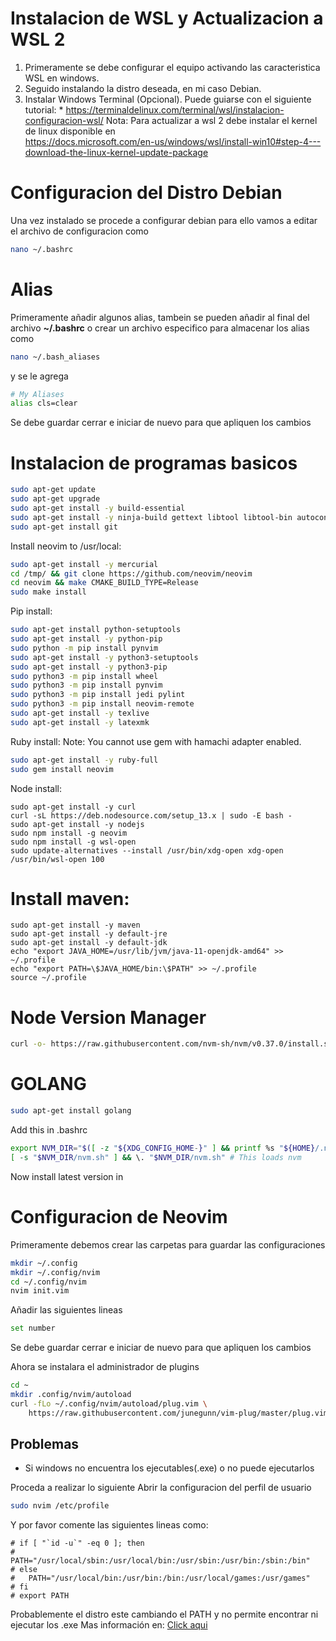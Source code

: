 # Instalacion de WSL y Actualizacion a WSL 2

1. Primeramente se debe configurar el equipo activando las caracteristica WSL en windows.
2. Seguido instalando la distro deseada, en mi caso Debian.
3. Instalar Windows Terminal (Opcional).
Puede guiarse con el siguiente tutorial: 
		* https://terminaldelinux.com/terminal/wsl/instalacion-configuracion-wsl/
Nota: Para actualizar a wsl 2 debe instalar el kernel de linux disponible en  
https://docs.microsoft.com/en-us/windows/wsl/install-win10#step-4---download-the-linux-kernel-update-package  

# Configuracion del Distro Debian


Una vez instalado se procede a configurar debian
para ello vamos a editar el archivo de configuracion como
~~~bash
nano ~/.bashrc
~~~

# Alias
Primeramente añadir algunos alias, tambein se pueden añadir al final 
del archivo **~/.bashrc** o crear un archivo especifico para almacenar 
los alias como 
~~~bash
nano ~/.bash_aliases
~~~
y se le agrega
~~~bash
# My Aliases
alias cls=clear
~~~
Se debe guardar cerrar e iniciar de nuevo para que apliquen los cambios

# Instalacion de programas basicos

~~~bash
sudo apt-get update
sudo apt-get upgrade
sudo apt-get install -y build-essential
sudo apt-get install -y ninja-build gettext libtool libtool-bin autoconf automake cmake g++ pkg-config unzip
sudo apt-get install git
~~~

Install neovim to /usr/local:
~~~bash
sudo apt-get install -y mercurial
cd /tmp/ && git clone https://github.com/neovim/neovim
cd neovim && make CMAKE_BUILD_TYPE=Release
sudo make install
~~~

Pip install:
~~~bash
sudo apt-get install python-setuptools
sudo apt-get install -y python-pip
sudo python -m pip install pynvim
sudo apt-get install -y python3-setuptools
sudo apt-get install -y python3-pip
sudo python3 -m pip install wheel
sudo python3 -m pip install pynvim
sudo python3 -m pip install jedi pylint
sudo python3 -m pip install neovim-remote
sudo apt-get install -y texlive
sudo apt-get install -y latexmk
~~~

Ruby install:
Note: You cannot use gem with hamachi adapter enabled.
~~~bash
sudo apt-get install -y ruby-full
sudo gem install neovim
~~~

Node install:
~~~
sudo apt-get install -y curl
curl -sL https://deb.nodesource.com/setup_13.x | sudo -E bash -
sudo apt-get install -y nodejs
sudo npm install -g neovim
sudo npm install -g wsl-open
sudo update-alternatives --install /usr/bin/xdg-open xdg-open /usr/bin/wsl-open 100
~~~

# Install maven:
~~~
sudo apt-get install -y maven
sudo apt-get install -y default-jre
sudo apt-get install -y default-jdk
echo "export JAVA_HOME=/usr/lib/jvm/java-11-openjdk-amd64" >> ~/.profile
echo "export PATH=\$JAVA_HOME/bin:\$PATH" >> ~/.profile
source ~/.profile
~~~

# Node Version Manager

~~~bash
curl -o- https://raw.githubusercontent.com/nvm-sh/nvm/v0.37.0/install.sh | bash
~~~

# GOLANG
~~~bash
sudo apt-get install golang
~~~
Add this in .bashrc
~~~bash
export NVM_DIR="$([ -z "${XDG_CONFIG_HOME-}" ] && printf %s "${HOME}/.nvm" || printf %s "${XDG_CONFIG_HOME}/nvm")"
[ -s "$NVM_DIR/nvm.sh" ] && \. "$NVM_DIR/nvm.sh" # This loads nvm
~~~

Now install latest version in 
# Configuracion de Neovim

Primeramente debemos crear las carpetas para guardar las configuraciones

~~~bash
mkdir ~/.config
mkdir ~/.config/nvim
cd ~/.config/nvim
nvim init.vim
~~~

Añadir las siguientes lineas
~~~bash
set number
~~~
Se debe guardar cerrar e iniciar de nuevo para que apliquen los cambios

Ahora se instalara el administrador de plugins
~~~bash
cd ~
mkdir .config/nvim/autoload
curl -fLo ~/.config/nvim/autoload/plug.vim \
    https://raw.githubusercontent.com/junegunn/vim-plug/master/plug.vim
~~~

## Problemas

* Si windows no encuentra los ejecutables(.exe) o no puede ejecutarlos

Proceda a realizar lo siguiente 
Abrir la configuracion del perfil de usuario
~~~bash
sudo nvim /etc/profile
~~~
Y por favor comente las siguientes lineas como:  
~~~
# if [ "`id -u`" -eq 0 ]; then
#   PATH="/usr/local/sbin:/usr/local/bin:/usr/sbin:/usr/bin:/sbin:/bin"
# else
#   PATH="/usr/local/bin:/usr/bin:/bin:/usr/local/games:/usr/games"
# fi
# export PATH
~~~
Probablemente el distro este cambiando el PATH y no permite encontrar ni ejecutar los .exe
Mas información en:
[Click aqui](
https://docs.microsoft.com/en-us/windows/wsl/troubleshooting#command-not-found-when-executing-windows-exe-in-linux)
